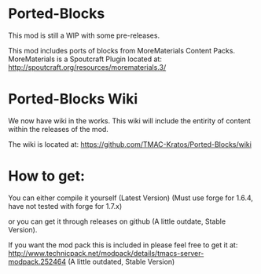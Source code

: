 Ported-Blocks
=============
This mod is still a WIP with some pre-releases.

This mod includes ports of blocks from MoreMaterials Content Packs.
MoreMaterials is a Spoutcraft Plugin located at: http://spoutcraft.org/resources/morematerials.3/

Ported-Blocks Wiki
==================
We now have wiki in the works. This wiki will include the entirity of content within the releases of the mod.

The wiki is located at: https://github.com/TMAC-Kratos/Ported-Blocks/wiki

How to get:
===========
You can either compile it yourself (Latest Version) (Must use forge for 1.6.4, have not tested with forge for 1.7.x)

or you can get it through releases on github (A little outdate, Stable Version).

If you want the mod pack this is included in please feel free to get it at: http://www.technicpack.net/modpack/details/tmacs-server-modpack.252464 (A little outdated, Stable Version)
